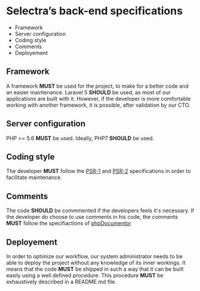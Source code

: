 # Selectra’s back-end specifications

* Framework
* Server configuration
* Coding style
* Comments
* Deployement



## Framework

A framework **MUST** be used for the project, to make for a better code and an easier maintenance. Laravel 5 **SHOULD** be used, as most of our applications are built with it. However, if
the developer is more comfortable working with another framework, it is possible, after validation by our CTO.

## Server configuration

PHP >= 5.6 **MUST** be used. Ideally, PHP7 **SHOULD** be used.

## Coding style

The developer **MUST** follow the [PSR-1](http://www.php-fig.org/psr/psr-1/) and [PSR-2](http://www.php-fig.org/psr/psr-2/) specifications in order to facilitate maintenance.

## Comments

The code **SHOULD** be commmented if the developers feels it's necessary. If the developer do choose to use comments in his code, the comments **MUST** follow the specifiactions
of [phpDocumentor](https://www.phpdoc.org/docs/latest/index.html)

## Deployement

  In order to optimize our workflow, our system administrator needs to be able to deploy the project without any knowledge of its inner workings. It means that the code **MUST** be shipped in such a way that it can be built easily using a well defined procedure. This procedure **MUST** be exhaustively described in a README.md file.
